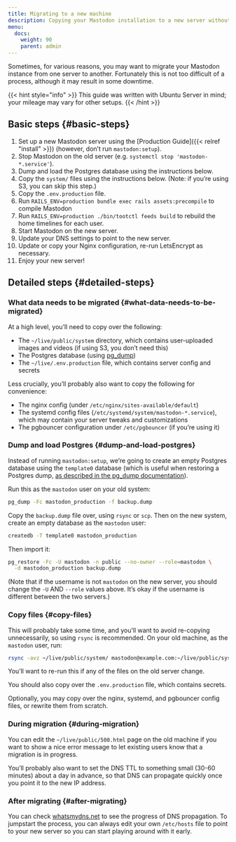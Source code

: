 ```yaml
---
title: Migrating to a new machine
description: Copying your Mastodon installation to a new server without losing anything.
menu:
  docs:
    weight: 90
    parent: admin
---
```


Sometimes, for various reasons, you may want to migrate your Mastodon instance from one server to another. Fortunately this is not too difficult of a process, although it may result in some downtime.

{{< hint style="info" >}}
This guide was written with Ubuntu Server in mind; your mileage may vary for other setups.
{{< /hint >}}

## Basic steps {#basic-steps}

1. Set up a new Mastodon server using the [Production Guide]({{< relref "install" >}}) (however, don’t run `mastodon:setup`).
2. Stop Mastodon on the old server (e.g. `systemctl stop 'mastodon-*.service'`).
3. Dump and load the Postgres database using the instructions below.
4. Copy the `system/` files using the instructions below. (Note: if you’re using S3, you can skip this step.)
5. Copy the `.env.production` file.
6. Run `RAILS_ENV=production bundle exec rails assets:precompile` to compile Mastodon
7. Run `RAILS_ENV=production ./bin/tootctl feeds build` to rebuild the home timelines for each user.
8. Start Mastodon on the new server.
9. Update your DNS settings to point to the new server.
10. Update or copy your Nginx configuration, re-run LetsEncrypt as necessary.
11. Enjoy your new server!

## Detailed steps {#detailed-steps}

### What data needs to be migrated {#what-data-needs-to-be-migrated}

At a high level, you’ll need to copy over the following:

* The `~/live/public/system` directory, which contains user-uploaded images and videos (if using S3, you don’t need this)
* The Postgres database (using [pg_dump](https://www.postgresql.org/docs/9.1/static/backup-dump.html))
* The `~/live/.env.production` file, which contains server config and secrets

Less crucially, you’ll probably also want to copy the following for convenience:

* The nginx config (under `/etc/nginx/sites-available/default`)
* The systemd config files (`/etc/systemd/system/mastodon-*.service`), which may contain your server tweaks and customizations
* The pgbouncer configuration under `/etc/pgbouncer` (if you’re using it)

### Dump and load Postgres {#dump-and-load-postgres}

Instead of running `mastodon:setup`, we’re going to create an empty Postgres database using the `template0` database (which is useful when restoring a Postgres dump, [as described in the pg_dump documentation](https://www.postgresql.org/docs/9.1/static/backup-dump.html#BACKUP-DUMP-RESTORE)).

Run this as the `mastodon` user on your old system:

```bash
pg_dump -Fc mastodon_production -f backup.dump
```

Copy the `backup.dump` file over, using `rsync` or `scp`. Then on the new system, create an empty database as the `mastodon` user:

```bash
createdb -T template0 mastodon_production
```

Then import it:

```bash
pg_restore -Fc -U mastodon -n public --no-owner --role=mastodon \
  -d mastodon_production backup.dump
```

(Note that if the username is not `mastodon` on the new server, you should change the `-U` AND `--role` values above. It’s okay if the username is different between the two servers.)

### Copy files {#copy-files}

This will probably take some time, and you’ll want to avoid re-copying unnecessarily, so using `rsync` is recommended. On your old machine, as the `mastodon` user, run:

```bash
rsync -avz ~/live/public/system/ mastodon@example.com:~/live/public/system/
```

You’ll want to re-run this if any of the files on the old server change.

You should also copy over the `.env.production` file, which contains secrets.

Optionally, you may copy over the nginx, systemd, and pgbouncer config files, or rewrite them from scratch.

### During migration {#during-migration}

You can edit the `~/live/public/500.html` page on the old machine if you want to show a nice error message to let existing users know that a migration is in progress.

You’ll probably also want to set the DNS TTL to something small (30-60 minutes) about a day in advance, so that DNS can propagate quickly once you point it to the new IP address.

### After migrating {#after-migrating}

You can check [whatsmydns.net](https://whatsmydns.net/) to see the progress of DNS propagation. To jumpstart the process, you can always edit your own `/etc/hosts` file to point to your new server so you can start playing around with it early.


